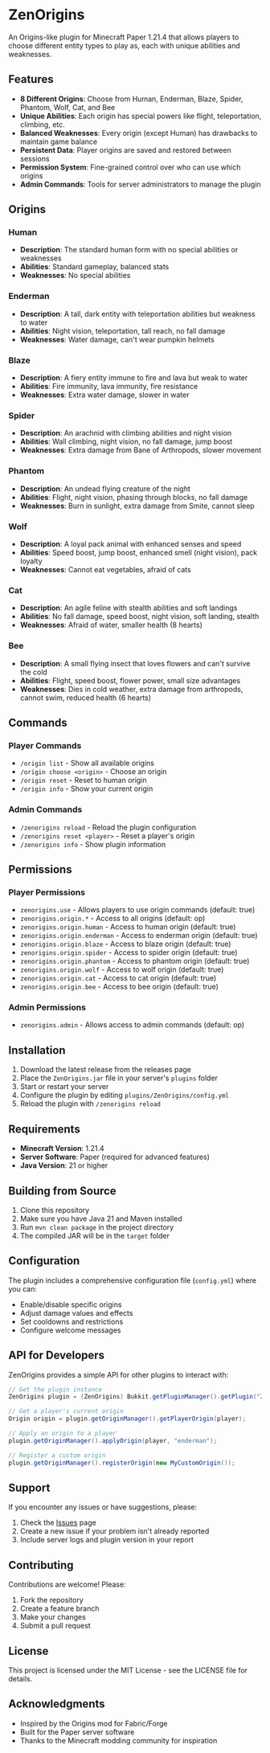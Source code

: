 # ZenOrigins

An Origins-like plugin for Minecraft Paper 1.21.4 that allows players to choose different entity types to play as, each with unique abilities and weaknesses.

## Features

- **8 Different Origins**: Choose from Human, Enderman, Blaze, Spider, Phantom, Wolf, Cat, and Bee
- **Unique Abilities**: Each origin has special powers like flight, teleportation, climbing, etc.
- **Balanced Weaknesses**: Every origin (except Human) has drawbacks to maintain game balance
- **Persistent Data**: Player origins are saved and restored between sessions
- **Permission System**: Fine-grained control over who can use which origins
- **Admin Commands**: Tools for server administrators to manage the plugin

## Origins

### Human
- **Description**: The standard human form with no special abilities or weaknesses
- **Abilities**: Standard gameplay, balanced stats
- **Weaknesses**: No special abilities

### Enderman
- **Description**: A tall, dark entity with teleportation abilities but weakness to water
- **Abilities**: Night vision, teleportation, tall reach, no fall damage
- **Weaknesses**: Water damage, can't wear pumpkin helmets

### Blaze
- **Description**: A fiery entity immune to fire and lava but weak to water
- **Abilities**: Fire immunity, lava immunity, fire resistance
- **Weaknesses**: Extra water damage, slower in water

### Spider
- **Description**: An arachnid with climbing abilities and night vision
- **Abilities**: Wall climbing, night vision, no fall damage, jump boost
- **Weaknesses**: Extra damage from Bane of Arthropods, slower movement

### Phantom
- **Description**: An undead flying creature of the night
- **Abilities**: Flight, night vision, phasing through blocks, no fall damage
- **Weaknesses**: Burn in sunlight, extra damage from Smite, cannot sleep

### Wolf
- **Description**: A loyal pack animal with enhanced senses and speed
- **Abilities**: Speed boost, jump boost, enhanced smell (night vision), pack loyalty
- **Weaknesses**: Cannot eat vegetables, afraid of cats

### Cat
- **Description**: An agile feline with stealth abilities and soft landings
- **Abilities**: No fall damage, speed boost, night vision, soft landing, stealth
- **Weaknesses**: Afraid of water, smaller health (8 hearts)

### Bee
- **Description**: A small flying insect that loves flowers and can't survive the cold
- **Abilities**: Flight, speed boost, flower power, small size advantages
- **Weaknesses**: Dies in cold weather, extra damage from arthropods, cannot swim, reduced health (6 hearts)

## Commands

### Player Commands
- `/origin list` - Show all available origins
- `/origin choose <origin>` - Choose an origin
- `/origin reset` - Reset to human origin
- `/origin info` - Show your current origin

### Admin Commands
- `/zenorigins reload` - Reload the plugin configuration
- `/zenorigins reset <player>` - Reset a player's origin
- `/zenorigins info` - Show plugin information

## Permissions

### Player Permissions
- `zenorigins.use` - Allows players to use origin commands (default: true)
- `zenorigins.origin.*` - Access to all origins (default: op)
- `zenorigins.origin.human` - Access to human origin (default: true)
- `zenorigins.origin.enderman` - Access to enderman origin (default: true)
- `zenorigins.origin.blaze` - Access to blaze origin (default: true)
- `zenorigins.origin.spider` - Access to spider origin (default: true)
- `zenorigins.origin.phantom` - Access to phantom origin (default: true)
- `zenorigins.origin.wolf` - Access to wolf origin (default: true)
- `zenorigins.origin.cat` - Access to cat origin (default: true)
- `zenorigins.origin.bee` - Access to bee origin (default: true)

### Admin Permissions
- `zenorigins.admin` - Allows access to admin commands (default: op)

## Installation

1. Download the latest release from the releases page
2. Place the `ZenOrigins.jar` file in your server's `plugins` folder
3. Start or restart your server
4. Configure the plugin by editing `plugins/ZenOrigins/config.yml`
5. Reload the plugin with `/zenorigins reload`

## Requirements

- **Minecraft Version**: 1.21.4
- **Server Software**: Paper (required for advanced features)
- **Java Version**: 21 or higher

## Building from Source

1. Clone this repository
2. Make sure you have Java 21 and Maven installed
3. Run `mvn clean package` in the project directory
4. The compiled JAR will be in the `target` folder

## Configuration

The plugin includes a comprehensive configuration file (`config.yml`) where you can:
- Enable/disable specific origins
- Adjust damage values and effects
- Set cooldowns and restrictions
- Configure welcome messages

## API for Developers

ZenOrigins provides a simple API for other plugins to interact with:

```java
// Get the plugin instance
ZenOrigins plugin = (ZenOrigins) Bukkit.getPluginManager().getPlugin("ZenOrigins");

// Get a player's current origin
Origin origin = plugin.getOriginManager().getPlayerOrigin(player);

// Apply an origin to a player
plugin.getOriginManager().applyOrigin(player, "enderman");

// Register a custom origin
plugin.getOriginManager().registerOrigin(new MyCustomOrigin());
```

## Support

If you encounter any issues or have suggestions, please:
1. Check the [Issues](https://github.com/yourusername/ZenOrigins/issues) page
2. Create a new issue if your problem isn't already reported
3. Include server logs and plugin version in your report

## Contributing

Contributions are welcome! Please:
1. Fork the repository
2. Create a feature branch
3. Make your changes
4. Submit a pull request

## License

This project is licensed under the MIT License - see the LICENSE file for details.

## Acknowledgments

- Inspired by the Origins mod for Fabric/Forge
- Built for the Paper server software
- Thanks to the Minecraft modding community for inspiration
